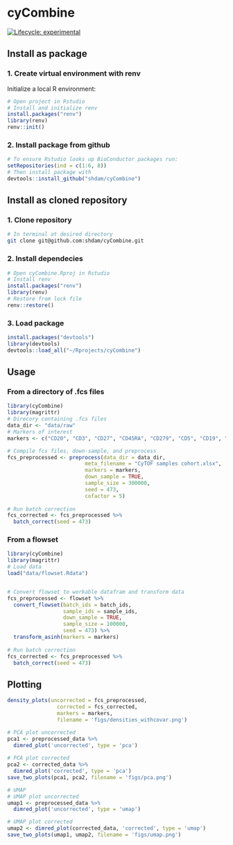 
<!-- README.md is generated from README.Rmd. Please edit that file -->

# cyCombine

<!-- badges: start -->

[![Lifecycle:
experimental](https://img.shields.io/badge/lifecycle-experimental-orange.svg)](https://www.tidyverse.org/lifecycle/#experimental)
<!-- badges: end -->

<!-- ## Clone github repository -->

<!-- ``` {sh, eval = FALSE} -->

<!-- # Run in terminal -->

<!-- git clone git@github.com:shdam/cyCombine.git -->

<!-- ``` -->

<!-- ## Restore renv library -->

<!-- ``` {r, eval = FALSE} -->

<!-- # Open project in Rstudio -->

<!-- # Install renv and restore library -->

<!-- install.packages("renv") -->

<!-- library(renv) -->

<!-- renv::restore() -->

<!-- ``` -->

## Install as package

### 1\. Create virtual environment with renv

Initialize a local R environment:

``` r
# Open project in Rstudio
# Install and initialize renv 
install.packages("renv")
library(renv)
renv::init()
```

### 2\. Install package from github

``` r
# To ensure Rstudio looks up BioConductor packages run:
setRepositories(ind = c(1:6, 8))
# Then install package with
devtools::install_github("shdam/cyCombine")
```

## Install as cloned repository

### 1\. Clone repository

``` sh
# In terminal at desired directory
git clone git@github.com:shdam/cyCombine.git
```

### 2\. Install dependecies

``` r
# Open cyCombine.Rproj in Rstudio
# Install renv
install.packages("renv")
library(renv)
# Restore from lock file
renv::restore()
```

### 3\. Load package

``` r
install.packages("devtools")
library(devtools)
devtools::load_all("~/Rprojects/cyCombine")
```

## Usage

### From a directory of .fcs files

``` r
library(cyCombine)
library(magrittr)
# Direcory containing .fcs files
data_dir <- "data/raw"
# Markers of interest
markers <- c("CD20", "CD3", "CD27", "CD45RA", "CD279", "CD5", "CD19", "CD14", "CD45RO", "GranzymeA", "GranzymeK", "FCRL6", "CD355", "CD152", "CD69", "CD33", "CD4", "CD337", "CD8", "CD197", "LAG3", "CD56", "CD137", "CD161", "FoxP3", "CD80", "CD270", "CD275", "CD134", "CD278", "CD127", "KLRG1", "CD25", "HLADR", "TBet", "XCL1")

# Compile fcs files, down-sample, and preprocess
fcs_preprocessed <- preprocess(data_dir = data_dir,
                         meta_filename = "CyTOF samples cohort.xlsx",
                         markers = markers,
                         down_sample = TRUE,
                         sample_size = 300000,
                         seed = 473,
                         cofactor = 5) 
  
# Run batch correction
fcs_corrected <- fcs_preprocessed %>%
  batch_correct(seed = 473)
```

### From a flowset

``` r
library(cyCombine)
library(magrittr)
# Load data
load("data/flowset.Rdata")


# Convert flowset to workable datafram and transform data
fcs_preprocessed <- flowset %>%
  convert_flowset(batch_ids = batch_ids,
                  sample_ids = sample_ids,
                  down_sample = TRUE,
                  sample_size = 100000,
                  seed = 473) %>% 
  transform_asinh(markers = markers)
  
# Run batch correction
fcs_corrected <- fcs_preprocessed %>%
  batch_correct(seed = 473)
```

## Plotting

``` r
density_plots(uncorrected = fcs_preprocessed,
                corrected = fcs_corrected,
                markers = markers,
                filename = 'figs/densities_withcovar.png')

# PCA plot uncorrected
pca1 <- preprocessed_data %>%
  dimred_plot('uncorrected', type = 'pca')
  
# PCA plot corrected
pca2 <- corrected_data %>%
  dimred_plot('corrected', type = 'pca')
save_two_plots(pca1, pca2, filename = 'figs/pca.png')

# UMAP
# UMAP plot uncorrected
umap1 <- preprocessed_data %>%
  dimred_plot('uncorrected', type = 'umap')

# UMAP plot corrected
umap2 <- dimred_plot(corrected_data, 'corrected', type = 'umap')
save_two_plots(umap1, umap2, filename = 'figs/umap.png')
```
